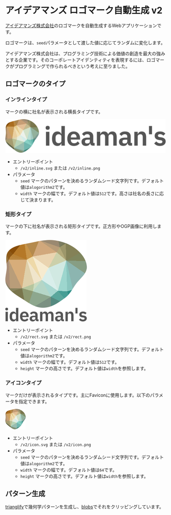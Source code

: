 # アイデアマンズ ロゴマーク自動生成 v2

[アイデアマンズ株式会社](https://www.ideamans.com/)のロゴマークを自動生成するWebアプリケーションです。

ロゴマークは、`seed`パラメータとして渡した値に応じてランダムに変化します。

アイデアマンズ株式会社は、プログラミング技術による価値の創造を最大の強みとする企業です。そのコーポレートアイデンティティを表現するには、ロゴマークがプログラミングで作られるべきという考えに至りました。

## ロゴマークのタイプ

### インラインタイプ

マークの横に社名が表示される横長タイプです。

![inline](./README/inline.png)

- エントリーポイント
  - `/v2/inline.svg` または `/v2/inline.png`
- パラメータ
  - `seed` マークのパターンを決めるランダムシード文字列です。デフォルト値は`alogorithm2`です。
  - `width` マークの幅です。デフォルト値は`512`です。高さは社名の長さに応じて決まります。

### 矩形タイプ

マークの下に社名が表示される矩形タイプです。正方形やOGP画像に利用します。

![rect](./README/rect.png)

- エントリーポイント
  - `/v2/rect.svg` または `/v2/rect.png`
- パラメータ
  - `seed` マークのパターンを決めるランダムシード文字列です。デフォルト値は`alogorithm2`です。
  - `width` マークの幅です。デフォルト値は`512`です。
  - `height` マークの高さです。デフォルト値は`width`を参照します。

### アイコンタイプ

マークだけが表示されるタイプです。主にFaviconに使用します。以下のパラメータを指定できます。

![icon](./README/icon.png)

- エントリーポイント
  - `/v2/icon.svg` または `/v2/icon.png`
- パラメータ
  - `seed` マークのパターンを決めるランダムシード文字列です。デフォルト値は`alogorithm2`です。
  - `width` マークの幅です。デフォルト値は`64`です。
  - `height` マークの高さです。デフォルト値は`width`を参照します。

## パターン生成

[trianglify](https://www.npmjs.com/package/trianglify)で幾何学パターンを生成し、[blobs](https://www.npmjs.com/package/blobs)でそれをクリッピングしています。
